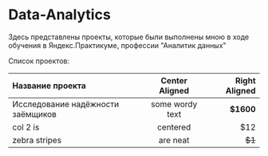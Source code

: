 # Data-Analytics

Здесь представлены проекты, которые были выполнены мною в ходе обучения в Яндекс.Практикуме, профессии "Аналитик данных" 

Список проектов: 

| **Название проекта**                                                  | Center Aligned                                                            | Right Aligned |
|:----------------------------------------------------------------------|:-------------------------------------------------------------------------:| -------------:|
| Исследование надёжности заёмщиков                                     | some wordy text                                                           |     **$1600** |
| col 2 is                                                              | centered                                                                  |         $12   |
| zebra stripes                                                         | are neat                                                                  |        ~~$1~~ |
